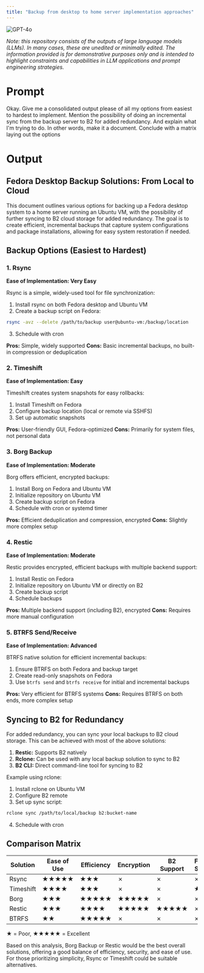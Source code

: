 ```yaml
---
title: "Backup from desktop to home server implementation approaches"
---
```

![GPT-4o](https://img.shields.io/badge/GPT--4o-3333FF?style=for-the-badge&logo=openai&logoColor=white)



*Note: this repository consists of the outputs of large language models (LLMs). In many cases, these are unedited or minimally edited. The information provided is for demonstrative purposes only and is intended to highlight constraints and capabilities in LLM applications and prompt engineering strategies.*


# Prompt

Okay. Give me a consolidated output please of all my options from easiest to hardest to implement. Mention the possibility of doing an incremental sync from the backup server to B2 for added redundancy. And explain what I'm trying to do. In other words, make it a document. Conclude with a matrix laying out the options

# Output

## Fedora Desktop Backup Solutions: From Local to Cloud

This document outlines various options for backing up a Fedora desktop system to a home server running an Ubuntu VM, with the possibility of further syncing to B2 cloud storage for added redundancy. The goal is to create efficient, incremental backups that capture system configurations and package installations, allowing for easy system restoration if needed.

## Backup Options (Easiest to Hardest)

### 1. Rsync

**Ease of Implementation: Very Easy**

Rsync is a simple, widely-used tool for file synchronization:

1. Install rsync on both Fedora desktop and Ubuntu VM
2. Create a backup script on Fedora:

```bash
rsync -avz --delete /path/to/backup user@ubuntu-vm:/backup/location
```

3. Schedule with cron

**Pros:** Simple, widely supported
**Cons:** Basic incremental backups, no built-in compression or deduplication

### 2. Timeshift

**Ease of Implementation: Easy**

Timeshift creates system snapshots for easy rollbacks:

1. Install Timeshift on Fedora
2. Configure backup location (local or remote via SSHFS)
3. Set up automatic snapshots

**Pros:** User-friendly GUI, Fedora-optimized
**Cons:** Primarily for system files, not personal data

### 3. Borg Backup

**Ease of Implementation: Moderate**

Borg offers efficient, encrypted backups:

1. Install Borg on Fedora and Ubuntu VM
2. Initialize repository on Ubuntu VM
3. Create backup script on Fedora
4. Schedule with cron or systemd timer

**Pros:** Efficient deduplication and compression, encrypted
**Cons:** Slightly more complex setup

### 4. Restic

**Ease of Implementation: Moderate**

Restic provides encrypted, efficient backups with multiple backend support:

1. Install Restic on Fedora
2. Initialize repository on Ubuntu VM or directly on B2
3. Create backup script
4. Schedule backups

**Pros:** Multiple backend support (including B2), encrypted
**Cons:** Requires more manual configuration

### 5. BTRFS Send/Receive

**Ease of Implementation: Advanced**

BTRFS native solution for efficient incremental backups:

1. Ensure BTRFS on both Fedora and backup target
2. Create read-only snapshots on Fedora
3. Use `btrfs send` and `btrfs receive` for initial and incremental backups

**Pros:** Very efficient for BTRFS systems
**Cons:** Requires BTRFS on both ends, more complex setup

## Syncing to B2 for Redundancy

For added redundancy, you can sync your local backups to B2 cloud storage. This can be achieved with most of the above solutions:

1. **Restic:** Supports B2 natively
2. **Rclone:** Can be used with any local backup solution to sync to B2
3. **B2 CLI:** Direct command-line tool for syncing to B2

Example using rclone:

1. Install rclone on Ubuntu VM
2. Configure B2 remote
3. Set up sync script:

```bash
rclone sync /path/to/local/backup b2:bucket-name
```

4. Schedule with cron

## Comparison Matrix

| Solution | Ease of Use | Efficiency | Encryption | B2 Support | Fedora-Specific |
|----------|-------------|------------|------------|------------|-----------------|
| Rsync    | ★★★★★       | ★★★        | ✗          | ✗          | ✗               |
| Timeshift| ★★★★        | ★★★        | ✗          | ✗          | ★★★★            |
| Borg     | ★★★         | ★★★★★      | ★★★★★      | ✗          | ✗               |
| Restic   | ★★★         | ★★★★       | ★★★★★      | ★★★★★      | ✗               |
| BTRFS    | ★★          | ★★★★★      | ✗          | ✗          | ✗               |

★ = Poor, ★★★★★ = Excellent

Based on this analysis, Borg Backup or Restic would be the best overall solutions, offering a good balance of efficiency, security, and ease of use. For those prioritizing simplicity, Rsync or Timeshift could be suitable alternatives.

